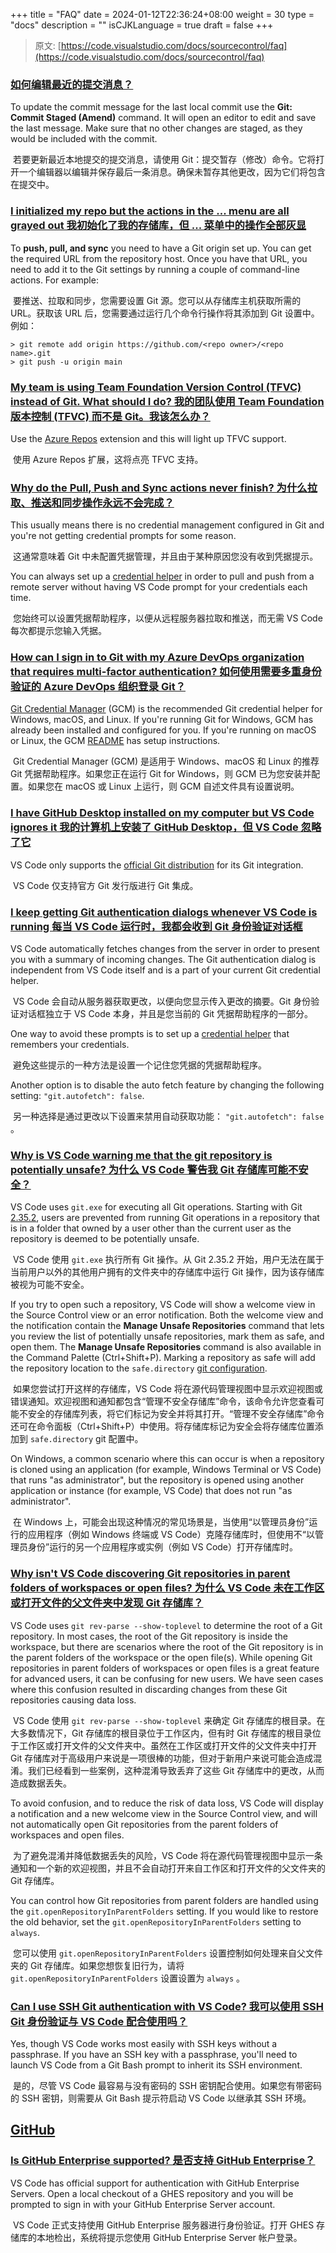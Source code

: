 +++
title = "FAQ"
date = 2024-01-12T22:36:24+08:00
weight = 30
type = "docs"
description = ""
isCJKLanguage = true
draft = false
+++

> 原文: [https://code.visualstudio.com/docs/sourcecontrol/faq](https://code.visualstudio.com/docs/sourcecontrol/faq)

### [ 如何编辑最近的提交消息？](https://code.visualstudio.com/docs/sourcecontrol/faq#_how-to-i-edit-the-most-recent-commit-message)

To update the commit message for the last local commit use the **Git: Commit Staged (Amend)** command. It will open an editor to edit and save the last message. Make sure that no other changes are staged, as they would be included with the commit.

​​	若要更新最近本地提交的提交消息，请使用 Git：提交暂存（修改）命令。它将打开一个编辑器以编辑并保存最后一条消息。确保未暂存其他更改，因为它们将包含在提交中。

### [I initialized my repo but the actions in the ... menu are all grayed out 我初始化了我的存储库，但 ... 菜单中的操作全部灰显](https://code.visualstudio.com/docs/sourcecontrol/faq#_i-initialized-my-repo-but-the-actions-in-the-menu-are-all-grayed-out)

To **push, pull, and sync** you need to have a Git origin set up. You can get the required URL from the repository host. Once you have that URL, you need to add it to the Git settings by running a couple of command-line actions. For example:

​​	要推送、拉取和同步，您需要设置 Git 源。您可以从存储库主机获取所需的 URL。获取该 URL 后，您需要通过运行几个命令行操作将其添加到 Git 设置中。例如：

```
> git remote add origin https://github.com/<repo owner>/<repo name>.git
> git push -u origin main
```

### [My team is using Team Foundation Version Control (TFVC) instead of Git. What should I do? 我的团队使用 Team Foundation 版本控制 (TFVC) 而不是 Git。我该怎么办？](https://code.visualstudio.com/docs/sourcecontrol/faq#_my-team-is-using-team-foundation-version-control-tfvc-instead-of-git-what-should-i-do)

Use the [Azure Repos](https://marketplace.visualstudio.com/items?itemName=ms-vsts.team) extension and this will light up TFVC support.

​​	使用 Azure Repos 扩展，这将点亮 TFVC 支持。

### [Why do the Pull, Push and Sync actions never finish? 为什么拉取、推送和同步操作永远不会完成？](https://code.visualstudio.com/docs/sourcecontrol/faq#_why-do-the-pull-push-and-sync-actions-never-finish)

This usually means there is no credential management configured in Git and you're not getting credential prompts for some reason.

​​	这通常意味着 Git 中未配置凭据管理，并且由于某种原因您没有收到凭据提示。

You can always set up a [credential helper](https://docs.github.com/get-started/getting-started-with-git/caching-your-github-credentials-in-git) in order to pull and push from a remote server without having VS Code prompt for your credentials each time.

​​	您始终可以设置凭据帮助程序，以便从远程服务器拉取和推送，而无需 VS Code 每次都提示您输入凭据。

### [How can I sign in to Git with my Azure DevOps organization that requires multi-factor authentication? 如何使用需要多重身份验证的 Azure DevOps 组织登录 Git？](https://code.visualstudio.com/docs/sourcecontrol/faq#_how-can-i-sign-in-to-git-with-my-azure-devops-organization-that-requires-multifactor-authentication)

[Git Credential Manager](https://github.com/GitCredentialManager/git-credential-manager) (GCM) is the recommended Git credential helper for Windows, macOS, and Linux. If you're running Git for Windows, GCM has already been installed and configured for you. If you're running on macOS or Linux, the GCM [README](https://github.com/GitCredentialManager/git-credential-manager#download-and-install) has setup instructions.

​​	Git Credential Manager (GCM) 是适用于 Windows、macOS 和 Linux 的推荐 Git 凭据帮助程序。如果您正在运行 Git for Windows，则 GCM 已为您安装并配置。如果您在 macOS 或 Linux 上运行，则 GCM 自述文件具有设置说明。

### [I have GitHub Desktop installed on my computer but VS Code ignores it 我的计算机上安装了 GitHub Desktop，但 VS Code 忽略了它](https://code.visualstudio.com/docs/sourcecontrol/faq#_i-have-github-desktop-installed-on-my-computer-but-vs-code-ignores-it)

VS Code only supports the [official Git distribution](https://git-scm.com/) for its Git integration.

​​	VS Code 仅支持官方 Git 发行版进行 Git 集成。

### [I keep getting Git authentication dialogs whenever VS Code is running 每当 VS Code 运行时，我都会收到 Git 身份验证对话框](https://code.visualstudio.com/docs/sourcecontrol/faq#_i-keep-getting-git-authentication-dialogs-whenever-vs-code-is-running)

VS Code automatically fetches changes from the server in order to present you with a summary of incoming changes. The Git authentication dialog is independent from VS Code itself and is a part of your current Git credential helper.

​​	VS Code 会自动从服务器获取更改，以便向您显示传入更改的摘要。Git 身份验证对话框独立于 VS Code 本身，并且是您当前的 Git 凭据帮助程序的一部分。

One way to avoid these prompts is to set up a [credential helper](https://docs.github.com/get-started/getting-started-with-git/caching-your-github-credentials-in-git) that remembers your credentials.

​​	避免这些提示的一种方法是设置一个记住您凭据的凭据帮助程序。

Another option is to disable the auto fetch feature by changing the following setting: `"git.autofetch": false`.

​​	另一种选择是通过更改以下设置来禁用自动获取功能： `"git.autofetch": false` 。

### [Why is VS Code warning me that the git repository is potentially unsafe? 为什么 VS Code 警告我 Git 存储库可能不安全？](https://code.visualstudio.com/docs/sourcecontrol/faq#_why-is-vs-code-warning-me-that-the-git-repository-is-potentially-unsafe)

VS Code uses `git.exe` for executing all Git operations. Starting with Git [2.35.2](https://github.blog/2022-04-18-highlights-from-git-2-36/#stricter-repository-ownership-checks), users are prevented from running Git operations in a repository that is in a folder that owned by a user other than the current user as the repository is deemed to be potentially unsafe.

​​	VS Code 使用 `git.exe` 执行所有 Git 操作。从 Git 2.35.2 开始，用户无法在属于当前用户以外的其他用户拥有的文件夹中的存储库中运行 Git 操作，因为该存储库被视为可能不安全。

If you try to open such a repository, VS Code will show a welcome view in the Source Control view or an error notification. Both the welcome view and the notification contain the **Manage Unsafe Repositories** command that lets you review the list of potentially unsafe repositories, mark them as safe, and open them. The **Manage Unsafe Repositories** command is also available in the Command Palette (Ctrl+Shift+P). Marking a repository as safe will add the repository location to the `safe.directory` [git configuration](https://git-scm.com/docs/git-config#Documentation/git-config.txt-safedirectory).

​​	如果您尝试打开这样的存储库，VS Code 将在源代码管理视图中显示欢迎视图或错误通知。欢迎视图和通知都包含“管理不安全存储库”命令，该命令允许您查看可能不安全的存储库列表，将它们标记为安全并将其打开。“管理不安全存储库”命令还可在命令面板（Ctrl+Shift+P）中使用。将存储库标记为安全会将存储库位置添加到 `safe.directory` git 配置中。

On Windows, a common scenario where this can occur is when a repository is cloned using an application (for example, Windows Terminal or VS Code) that runs "as administrator", but the repository is opened using another application or instance (for example, VS Code) that does not run "as administrator".

​​	在 Windows 上，可能会出现这种情况的常见场景是，当使用“以管理员身份”运行的应用程序（例如 Windows 终端或 VS Code）克隆存储库时，但使用不“以管理员身份”运行的另一个应用程序或实例（例如 VS Code）打开存储库时。

### [Why isn't VS Code discovering Git repositories in parent folders of workspaces or open files? 为什么 VS Code 未在工作区或打开文件的父文件夹中发现 Git 存储库？](https://code.visualstudio.com/docs/sourcecontrol/faq#_why-isnt-vs-code-discovering-git-repositories-in-parent-folders-of-workspaces-or-open-files)

VS Code uses `git rev-parse --show-toplevel` to determine the root of a Git repository. In most cases, the root of the Git repository is inside the workspace, but there are scenarios where the root of the Git repository is in the parent folders of the workspace or the open file(s). While opening Git repositories in parent folders of workspaces or open files is a great feature for advanced users, it can be confusing for new users. We have seen cases where this confusion resulted in discarding changes from these Git repositories causing data loss.

​​	VS Code 使用 `git rev-parse --show-toplevel` 来确定 Git 存储库的根目录。在大多数情况下，Git 存储库的根目录位于工作区内，但有时 Git 存储库的根目录位于工作区或打开文件的父文件夹中。虽然在工作区或打开文件的父文件夹中打开 Git 存储库对于高级用户来说是一项很棒的功能，但对于新用户来说可能会造成混淆。我们已经看到一些案例，这种混淆导致丢弃了这些 Git 存储库中的更改，从而造成数据丢失。

To avoid confusion, and to reduce the risk of data loss, VS Code will display a notification and a new welcome view in the Source Control view, and will not automatically open Git repositories from the parent folders of workspaces and open files.

​​	为了避免混淆并降低数据丢失的风险，VS Code 将在源代码管理视图中显示一条通知和一个新的欢迎视图，并且不会自动打开来自工作区和打开文件的父文件夹的 Git 存储库。

You can control how Git repositories from parent folders are handled using the `git.openRepositoryInParentFolders` setting. If you would like to restore the old behavior, set the `git.openRepositoryInParentFolders` setting to `always`.

​​	您可以使用 `git.openRepositoryInParentFolders` 设置控制如何处理来自父文件夹的 Git 存储库。如果您想恢复旧行为，请将 `git.openRepositoryInParentFolders` 设置设置为 `always` 。

### [Can I use SSH Git authentication with VS Code? 我可以使用 SSH Git 身份验证与 VS Code 配合使用吗？](https://code.visualstudio.com/docs/sourcecontrol/faq#_can-i-use-ssh-git-authentication-with-vs-code)

Yes, though VS Code works most easily with SSH keys without a passphrase. If you have an SSH key with a passphrase, you'll need to launch VS Code from a Git Bash prompt to inherit its SSH environment.

​​	是的，尽管 VS Code 最容易与没有密码的 SSH 密钥配合使用。如果您有带密码的 SSH 密钥，则需要从 Git Bash 提示符启动 VS Code 以继承其 SSH 环境。

## [GitHub](https://code.visualstudio.com/docs/sourcecontrol/faq#_github)

### [Is GitHub Enterprise supported? 是否支持 GitHub Enterprise？](https://code.visualstudio.com/docs/sourcecontrol/faq#_is-github-enterprise-supported)

VS Code has official support for authentication with GitHub Enterprise Servers. Open a local checkout of a GHES repository and you will be prompted to sign in with your GitHub Enterprise Server account.

​​	VS Code 正式支持使用 GitHub Enterprise 服务器进行身份验证。打开 GHES 存储库的本地检出，系统将提示您使用 GitHub Enterprise Server 帐户登录。

